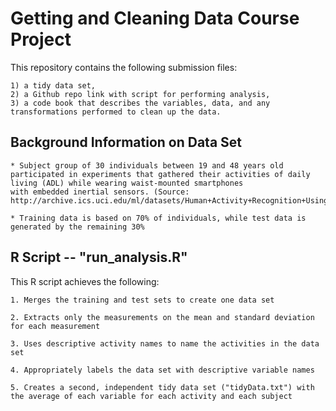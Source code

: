 # Getting and Cleaning Data Course Project

This repository contains the following submission files:

    1) a tidy data set, 
    2) a Github repo link with script for performing analysis, 
    3) a code book that describes the variables, data, and any transformations performed to clean up the data.

## Background Information on Data Set

    * Subject group of 30 individuals between 19 and 48 years old participated in experiments that gathered their activities of daily living (ADL) while wearing waist-mounted smartphones
    with embedded inertial sensors. (Source: http://archive.ics.uci.edu/ml/datasets/Human+Activity+Recognition+Using+Smartphones)

    * Training data is based on 70% of individuals, while test data is generated by the remaining 30%

## R Script -- "run_analysis.R"

This R script achieves the following:

    1. Merges the training and test sets to create one data set

    2. Extracts only the measurements on the mean and standard deviation for each measurement

    3. Uses descriptive activity names to name the activities in the data set

    4. Appropriately labels the data set with descriptive variable names

    5. Creates a second, independent tidy data set ("tidyData.txt") with the average of each variable for each activity and each subject